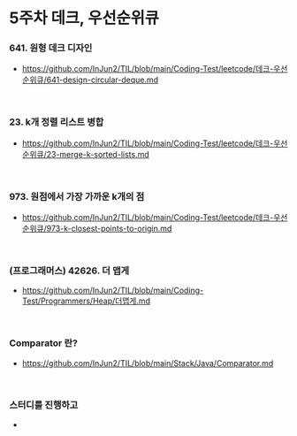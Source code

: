 # 5주차 데크, 우선순위큐

### 641. 원형 데크 디자인
- https://github.com/InJun2/TIL/blob/main/Coding-Test/leetcode/데크-우선순위큐/641-design-circular-deque.md

<br>

### 23. k개 정렬 리스트 병합
- https://github.com/InJun2/TIL/blob/main/Coding-Test/leetcode/데크-우선순위큐/23-merge-k-sorted-lists.md

<br>

### 973. 원점에서 가장 가까운 k개의 점
- https://github.com/InJun2/TIL/blob/main/Coding-Test/leetcode/데크-우선순위큐/973-k-closest-points-to-origin.md

<br>

### (프로그래머스) 42626. 더 맵게
- https://github.com/InJun2/TIL/blob/main/Coding-Test/Programmers/Heap/더맵게.md

<br>

### Comparator 란?
- https://github.com/InJun2/TIL/blob/main/Stack/Java/Comparator.md

<br>

### 스터디를 진행하고
- 